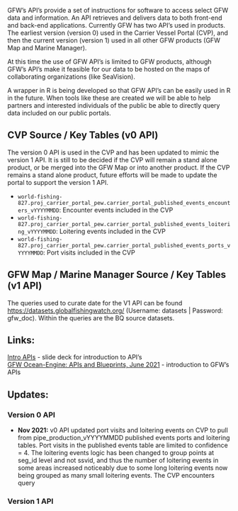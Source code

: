 GFW’s API’s provide a set of instructions for software to access select GFW data and information. An API retrieves and delivers data to both front-end and back-end applications. Currently GFW has two API’s used in products. The earliest version (version 0) used in the Carrier Vessel Portal (CVP), and then the current version (version 1) used in all other GFW products (GFW Map and Marine Manager).

At this time the use of GFW API’s is limited to GFW products, although GFW’s API’s make it feasible for our data to be hosted on the maps of collaborating organizations (like SeaVision). 

A wrapper in R is being developed so that GFW API’s can be easily used in R in the future. When tools like these are created we will be able to help partners and interested individuals of the public be able to directly query data included on our public portals. 

## CVP Source / Key Tables (v0 API)
The version 0 API is used in the CVP and has been updated to mimic the version 1 API. It is still to be decided if the CVP will remain a stand alone product, or be merged into the GFW Map or into another product. If the CVP remains a stand alone product, future efforts will be made to update the portal to support the version 1 API. 

+ `world-fishing-827.proj_carrier_portal_pew.carrier_portal_published_events_encounters_vYYYYMMDD`: Encounter events included in the CVP
+ `world-fishing-827.proj_carrier_portal_pew.carrier_portal_published_events_loitering_vYYYYMMDD`: Loitering events included in the CVP
+ `world-fishing-827.proj_carrier_portal_pew.carrier_portal_published_events_ports_vYYYYMMDD`: Port visits included in the CVP

## GFW Map / Marine Manager Source / Key Tables (v1 API)
The queries used to curate date for the V1 API can be found https://datasets.globalfishingwatch.org/  (Username: datasets | Password: gfw_doc). Within the queries are the BQ source datasets.

## Links:
[Intro APIs](https://docs.google.com/document/d/1CWVXqZpyutLOUO5YyACBzftUiEIxug7EPd8PXsadEE8/edit?usp=sharing) - slide deck for introduction to API’s <br>
[GFW Ocean-Engine: APIs and Blueprints, June 2021](https://docs.google.com/presentation/d/1E6h00EUEEr2HRAAXm3rJUwrF6NcM52t8S0n_yinJbqw/edit#slide=id.gc69f7383cc_0_1092) - introduction to GFW’s APIs

## Updates:
### Version 0 API
+ **Nov 2021:** v0 API updated port visits and loitering events on CVP to pull from pipe_production_vYYYYMMDD published events ports and loitering tables. Port visits in the published events table are limited to confidence = 4. The loitering events logic has been changed to group points at seg_id level and not ssvid, and thus the number of loitering events in some areas increased noticeably due to some long loitering events now being grouped as many small loitering events. The CVP encounters query 

### Version 1 API
